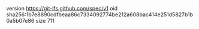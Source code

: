 version https://git-lfs.github.com/spec/v1
oid sha256:1b7e8890cdfbeaa86c7334092774be212a608bac414e251d5827b1b0a5b07e86
size 711
